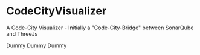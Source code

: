 # CodeCityVisualizer
A Code-City Visualizer - Initially a "Code-City-Bridge" between SonarQube and ThreeJs

Dummy Dummy Dummy
